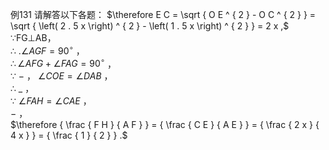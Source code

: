 例131 请解答以下各题：
$\therefore E C = \sqrt { O E ^ { 2 } - O C ^ { 2 } } = \sqrt { \left( 2 . 5 x \right) ^ { 2 } - \left( 1 . 5 x \right) ^ { 2 } } = 2 x ,$   
∵FG⊥AB，  
∴ $. \angle A G F { = } 9 0 ^ { \circ }$ ，  
$\therefore \angle A F G + \angle F A G = 9 0 ^ { \circ }$ ，  
∵ $-$ ， $\angle C O E = \angle D A B$ ，  
∴ $\_$ ，  
∵ $\angle F A H = \angle C A E$ ，  
$-$ ，  
$\therefore { \frac { F H } { A F } } = { \frac { C E } { A E } } = { \frac { 2 x } { 4 x } } = { \frac { 1 } { 2 } } .$

